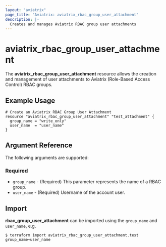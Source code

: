 ```yaml
---
layout: "aviatrix"
page_title: "Aviatrix: aviatrix_rbac_group_user_attachment"
description: |-
  Creates and manages Aviatrix RBAC group user attachments
---
```


# aviatrix_rbac_group_user_attachment

The **aviatrix_rbac_group_user_attachment** resource allows the creation and management of user attachments to Aviatrix (Role-Based Access Control) RBAC groups.

## Example Usage

```hcl
# Create an Aviatrix RBAC Group User Attachment
resource "aviatrix_rbac_group_user_attachment" "test_attachment" {
  group_name = "write_only"
  user_name  = "user_name"
}
```

## Argument Reference

The following arguments are supported:

### Required
* `group_name` - (Required) This parameter represents the name of a RBAC group.
* `user_name` - (Required) Username of the account user.

## Import

**rbac_group_user_attachment** can be imported using the `group_name` and `user_name`, e.g.

```
$ terraform import aviatrix_rbac_group_user_attachment.test group_name~user_name
```
